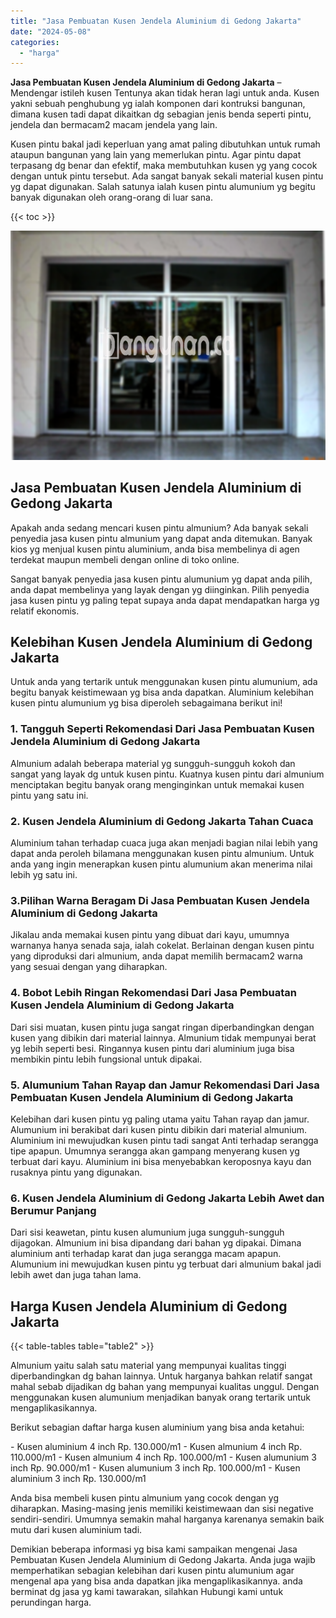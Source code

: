 ```yaml
---
title: "Jasa Pembuatan Kusen Jendela Aluminium di Gedong Jakarta"
date: "2024-05-08"
categories: 
  - "harga"
---
```


**Jasa Pembuatan Kusen Jendela Aluminium di Gedong Jakarta** – Mendengar istileh kusen Tentunya akan tidak heran lagi untuk anda. Kusen yakni sebuah penghubung yg ialah komponen dari kontruksi bangunan, dimana kusen tadi dapat dikaitkan dg sebagian jenis benda seperti pintu, jendela dan bermacam2 macam jendela yang lain.

Kusen pintu bakal jadi keperluan yang amat paling dibutuhkan untuk rumah ataupun bangunan yang lain yang memerlukan pintu. Agar pintu dapat terpasang dg benar dan efektif, maka membutuhkan kusen yg yang cocok dengan untuk pintu tersebut. Ada sangat banyak sekali material kusen pintu yg dapat digunakan. Salah satunya ialah kusen pintu alumunium yg begitu banyak digunakan oleh orang-orang di luar sana.

{{< toc >}}

![Jasa Pembuatan Kusen Jendela Aluminium di Gedong Jakarta](/images/harga-kusen-jendela-alumunium-13.png)

## Jasa Pembuatan Kusen Jendela Aluminium di Gedong Jakarta

Apakah anda sedang mencari kusen pintu almunium? Ada banyak sekali penyedia jasa kusen pintu almunium yang dapat anda ditemukan. Banyak kios yg menjual kusen pintu aluminium, anda bisa membelinya di agen terdekat maupun membeli dengan online di toko online.

Sangat banyak penyedia jasa kusen pintu alumunium yg dapat anda pilih, anda dapat membelinya yang layak dengan yg diinginkan. Pilih penyedia jasa kusen pintu yg paling tepat supaya anda dapat mendapatkan harga yg relatif ekonomis.

## Kelebihan Kusen Jendela Aluminium di Gedong Jakarta

Untuk anda yang tertarik untuk menggunakan kusen pintu alumunium, ada begitu banyak keistimewaan yg bisa anda dapatkan. Aluminium kelebihan kusen pintu alumunium yg bisa diperoleh sebagaimana berikut ini!

### 1\. Tangguh Seperti Rekomendasi Dari Jasa Pembuatan Kusen Jendela Aluminium di Gedong Jakarta

Almunium adalah beberapa material yg sungguh-sungguh kokoh dan sangat yang layak dg untuk kusen pintu. Kuatnya kusen pintu dari almunium menciptakan begitu banyak orang menginginkan untuk memakai kusen pintu yang satu ini.

### 2\. Kusen Jendela Aluminium di Gedong Jakarta Tahan Cuaca

Aluminium tahan terhadap cuaca juga akan menjadi bagian nilai lebih yang dapat anda peroleh bilamana menggunakan kusen pintu almunium. Untuk anda yang ingin menerapkan kusen pintu alumunium akan menerima nilai lebih yg satu ini.

### 3.Pilihan Warna Beragam Di Jasa Pembuatan Kusen Jendela Aluminium di Gedong Jakarta

Jikalau anda memakai kusen pintu yang dibuat dari kayu, umumnya warnanya hanya senada saja, ialah cokelat. Berlainan dengan kusen pintu yang diproduksi dari almunium, anda dapat memilih bermacam2 warna yang sesuai dengan yang diharapkan.

### 4\. Bobot Lebih Ringan Rekomendasi Dari Jasa Pembuatan Kusen Jendela Aluminium di Gedong Jakarta

Dari sisi muatan, kusen pintu juga sangat ringan diperbandingkan dengan kusen yang dibikin dari material lainnya. Almunium tidak mempunyai berat yg lebih seperti besi. Ringannya kusen pintu dari aluminium juga bisa membikin pintu lebih fungsional untuk dipakai.

### 5\. Alumunium Tahan Rayap dan Jamur Rekomendasi Dari Jasa Pembuatan Kusen Jendela Aluminium di Gedong Jakarta

Kelebihan dari kusen pintu yg paling utama yaitu Tahan rayap dan jamur. Alumunium ini berakibat dari kusen pintu dibikin dari material almunium. Aluminium ini mewujudkan kusen pintu tadi sangat Anti terhadap serangga tipe apapun. Umumnya serangga akan gampang menyerang kusen yg terbuat dari kayu. Aluminium ini bisa menyebabkan keroposnya kayu dan rusaknya pintu yang digunakan.

### 6\. Kusen Jendela Aluminium di Gedong Jakarta Lebih Awet dan Berumur Panjang

Dari sisi keawetan, pintu kusen alumunium juga sungguh-sungguh dijagokan. Almunium ini bisa dipandang dari bahan yg dipakai. Dimana aluminium anti terhadap karat dan juga serangga macam apapun. Alumunium ini mewujudkan kusen pintu yg terbuat dari almunium bakal jadi lebih awet dan juga tahan lama.

## Harga Kusen Jendela Aluminium di Gedong Jakarta

{{< table-tables table="table2" >}}

Almunium yaitu salah satu material yang mempunyai kualitas tinggi diperbandingkan dg bahan lainnya. Untuk harganya bahkan relatif sangat mahal sebab dijadikan dg bahan yang mempunyai kualitas unggul. Dengan menggunakan kusen alumunium menjadikan banyak orang tertarik untuk mengaplikasikannya.

Berikut sebagian daftar harga kusen aluminium yang bisa anda ketahui:

\- Kusen aluminium 4 inch Rp. 130.000/m1 - Kusen almunium 4 inch Rp. 110.000/m1 - Kusen almunium 4 inch Rp. 100.000/m1 - Kusen alumunium 3 inch Rp. 90.000/m1 - Kusen alumunium 3 inch Rp. 100.000/m1 - Kusen aluminium 3 inch Rp. 130.000/m1

Anda bisa membeli kusen pintu almunium yang cocok dengan yg diharapkan. Masing-masing jenis memiliki keistimewaan dan sisi negative sendiri-sendiri. Umumnya semakin mahal harganya karenanya semakin baik mutu dari kusen aluminium tadi.

Demikian beberapa informasi yg bisa kami sampaikan mengenai Jasa Pembuatan Kusen Jendela Aluminium di Gedong Jakarta. Anda juga wajib memperhatikan sebagian kelebihan dari kusen pintu alumunium agar mengenal apa yang bisa anda dapatkan jika mengaplikasikannya. anda berminat dg jasa yg kami tawarakan, silahkan Hubungi kami untuk perundingan harga.
